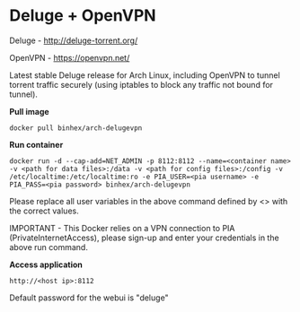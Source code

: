 Deluge + OpenVPN
================

Deluge - http://deluge-torrent.org/

OpenVPN - https://openvpn.net/

Latest stable Deluge release for Arch Linux, including OpenVPN to tunnel torrent traffic securely (using iptables to block any traffic not bound for tunnel).

**Pull image**

```
docker pull binhex/arch-delugevpn
```

**Run container**

```
docker run -d --cap-add=NET_ADMIN -p 8112:8112 --name=<container name> -v <path for data files>:/data -v <path for config files>:/config -v /etc/localtime:/etc/localtime:ro -e PIA_USER=<pia username> -e PIA_PASS=<pia password> binhex/arch-delugevpn
```

Please replace all user variables in the above command defined by <> with the correct values.

IMPORTANT - This Docker relies on a VPN connection to PIA (PrivateInternetAccess), please sign-up and enter your credentials in the above run command.

**Access application**

```
http://<host ip>:8112
```

Default password for the webui is "deluge"
